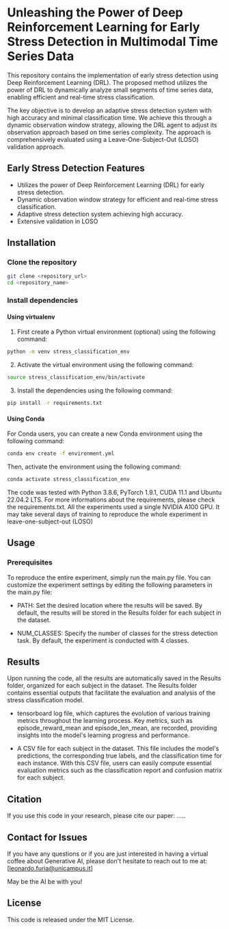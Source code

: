 # Unleashing the Power of Deep Reinforcement Learning for Early Stress Detection in Multimodal Time Series Data
This repository contains the implementation of early stress detection using Deep Reinforcement Learning (DRL). The proposed method utilizes the power of DRL to dynamically analyze small segments of time series data, enabling efficient and real-time stress classification.

The key objective is to develop an adaptive stress detection system with high accuracy and minimal classification time. We achieve this through a dynamic observation window strategy, allowing the DRL agent to adjust its observation approach based on time series complexity. The approach is comprehensively evaluated using a Leave-One-Subject-Out (LOSO) validation approach.


## Early Stress Detection Features

- Utilizes the power of Deep Reinforcement Learning (DRL) for early stress detection.
- Dynamic observation window strategy for efficient and real-time stress classification.
- Adaptive stress detection system achieving high accuracy.
- Extensive validation in LOSO

## Installation

### Clone the repository

```bash
git clone <repository_url>
cd <repository_name>

```

### Install dependencies

#### Using virtualenv
1) First create a Python virtual environment (optional) using the following command:
```bash
python -m venv stress_classification_env
```
2) Activate the virtual environment using the following command:
```bash
source stress_classification_env/bin/activate
```
3) Install the dependencies using the following command:
```bash
pip install -r requirements.txt
```
#### Using Conda
For Conda users, you can create a new Conda environment using the following command:
```bash
conda env create -f environment.yml
```
Then, activate the environment using the following command:
```bash
conda activate stress_classification_env
```

The code was tested with Python 3.8.6, PyTorch 1.9.1, CUDA 11.1 and Ubuntu 22.04.2 LTS.
For more informations about the requirements, please check the requirements.txt.
All the experiments used a single NVIDIA A100 GPU. It may take several days of training to reproduce the whole experiment in leave-one-subject-out (LOSO)

## Usage
### Prerequisites

To reproduce the entire experiment, simply run the main.py file. You can customize the experiment settings by editing the following parameters in the main.py file:

- PATH: Set the desired location where the results will be saved. By default, the results will be stored in the Results folder for each subject in the dataset.

- NUM_CLASSES: Specify the number of classes for the stress detection task. By default, the experiment is conducted with 4 classes.

## Results
Upon running the code, all the results are automatically saved in the Results folder, organized for each subject in the dataset. The Results folder contains essential outputs that facilitate the evaluation and analysis of the stress classification model.

- tensorboard log file, which captures the evolution of various training metrics throughout the learning process. Key metrics, such as episode_reward_mean and episode_len_mean, are recorded, providing insights into the model's learning progress and performance.

- A CSV file for each subject in the dataset. This file includes the model's predictions, the corresponding true labels, and the classification time for each instance. With this CSV file, users can easily compute essential evaluation metrics such as the classification report and confusion matrix for each subject.


## Citation
If you use this code in your research, please cite our paper: .....


## Contact for Issues

If you have any questions or if you are just interested in having a virtual coffee about Generative AI, 
please don't hesitate to reach out to me at: [leonardo.furia@unicampus.it]

May be the AI be with you!

## License

This code is released under the MIT License.